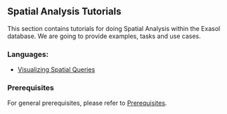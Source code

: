 ## Spatial Analysis Tutorials
This section contains tutorials for doing Spatial Analysis within the Exasol database. We are going to provide examples, tasks and use cases.

### Languages:

* [Visualizing Spatial Queries](visualizing_spatial_queries)
  
### Prerequisites

For general prerequisites, please refer to [Prerequisites](../../README.md). 
